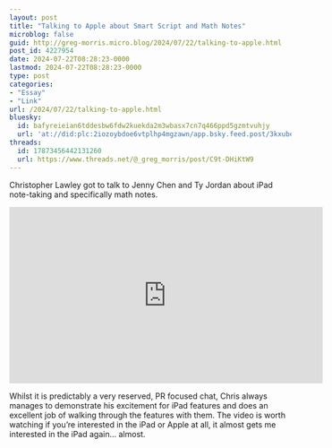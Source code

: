 ```yaml
---
layout: post
title: "Talking to Apple about Smart Script and Math Notes"
microblog: false
guid: http://greg-morris.micro.blog/2024/07/22/talking-to-apple.html
post_id: 4227954
date: 2024-07-22T08:28:23-0000
lastmod: 2024-07-22T08:28:23-0000
type: post
categories:
- "Essay"
- "Link"
url: /2024/07/22/talking-to-apple.html
bluesky:
  id: bafyreieian6tddesbw6fdw2kuekda2m3wbasx7cn7q466ppd5gzmtvuhjy
  url: 'at://did:plc:2iozoybdoe6vtplhp4mgzawn/app.bsky.feed.post/3kxubebiqrt2i'
threads:
  id: 17873456442131260
  url: https://www.threads.net/@_greg_morris/post/C9t-DHiKtW9
---
```

Christopher Lawley got to talk to Jenny Chen and Ty Jordan about iPad note-taking and specifically math notes.

<iframe width="560" height="315" src="https://www.youtube.com/embed/LiAvrlKoEjk?si=XudiI6szj3ysXk2P" title="YouTube video player" frameborder="0" allow="accelerometer; autoplay; clipboard-write; encrypted-media; gyroscope; picture-in-picture; web-share" referrerpolicy="strict-origin-when-cross-origin" allowfullscreen></iframe>

Whilst it is predictably a very reserved, PR focused chat, Chris always manages to demonstrate his excitement for iPad features and does an excellent job of walking through the features with them. The video is worth watching if you’re interested in the iPad or Apple at all, it almost gets me interested in the iPad again… almost. 


